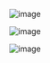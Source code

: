 ![image](https://user-images.githubusercontent.com/100192514/158733228-8cb5db33-26dd-4647-8692-acf62d3d9b9d.png)

![image](https://user-images.githubusercontent.com/100192514/158733266-a1038d71-2726-4a2c-bef5-2dd51298b741.png)

![image](https://user-images.githubusercontent.com/100192514/158733299-5462be4b-9ced-47f2-900a-9eaa03eaa1dd.png)
